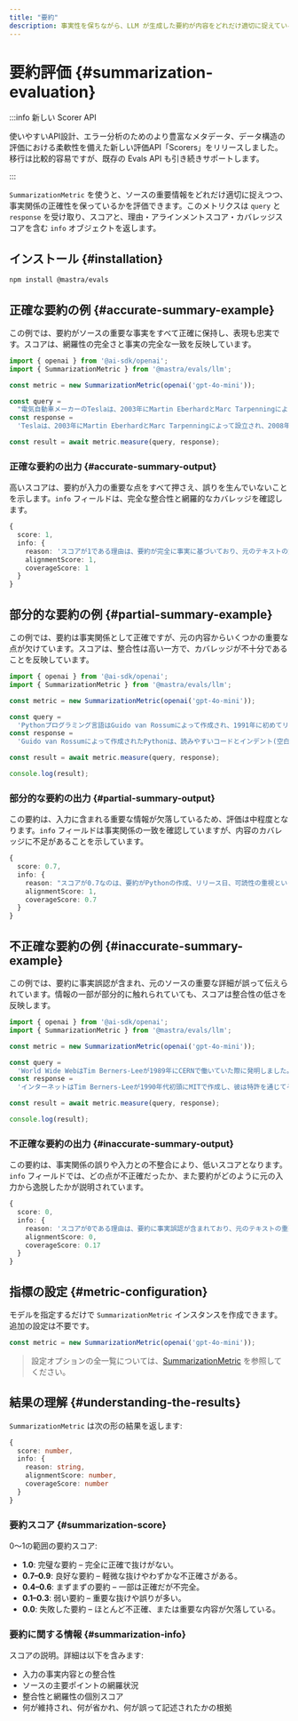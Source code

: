 ```yaml
---
title: "要約"
description: 事実性を保ちながら、LLM が生成した要約が内容をどれだけ適切に捉えているかを評価するために、Summarization 指標を用いる例。
---
```


# 要約評価 \{#summarization-evaluation\}

:::info 新しい Scorer API

使いやすいAPI設計、エラー分析のためのより豊富なメタデータ、データ構造の評価における柔軟性を備えた新しい評価API「Scorers」をリリースしました。移行は比較的容易ですが、既存の Evals API も引き続きサポートします。

:::

`SummarizationMetric` を使うと、ソースの重要情報をどれだけ適切に捉えつつ、事実関係の正確性を保っているかを評価できます。このメトリクスは `query` と `response` を受け取り、スコアと、理由・アラインメントスコア・カバレッジスコアを含む `info` オブジェクトを返します。

## インストール \{#installation\}

```bash copy
npm install @mastra/evals
```

## 正確な要約の例 \{#accurate-summary-example\}

この例では、要約がソースの重要な事実をすべて正確に保持し、表現も忠実です。スコアは、網羅性の完全さと事実の完全な一致を反映しています。

```typescript filename="src/example-accurate-summary.ts" showLineNumbers copy
import { openai } from '@ai-sdk/openai';
import { SummarizationMetric } from '@mastra/evals/llm';

const metric = new SummarizationMetric(openai('gpt-4o-mini'));

const query =
  "電気自動車メーカーのTeslaは、2003年にMartin EberhardとMarc Tarpenningによって設立されました。Elon Muskは2004年に最大の投資家として参加し、2008年にCEOに就任しました。同社初の車種であるRoadsterは、2008年に発売されました。";
const response =
  'Teslaは、2003年にMartin EberhardとMarc Tarpenningによって設立され、2008年に初の車種であるRoadsterを発売しました。Elon Muskは2004年に最大の投資家として参加し、2008年にCEOに就任しました。';

const result = await metric.measure(query, response);
```

### 正確な要約の出力 \{#accurate-summary-output\}

高いスコアは、要約が入力の重要な点をすべて押さえ、誤りを生んでいないことを示します。`info` フィールドは、完全な整合性と網羅的なカバレッジを確認します。

```typescript
{
  score: 1,
  info: {
    reason: 'スコアが1である理由は、要約が完全に事実に基づいており、元のテキストの重要な情報をすべて網羅しているためです。',
    alignmentScore: 1,
    coverageScore: 1
  }
}
```

## 部分的な要約の例 \{#partial-summary-example\}

この例では、要約は事実関係として正確ですが、元の内容からいくつかの重要な点が欠けています。スコアは、整合性は高い一方で、カバレッジが不十分であることを反映しています。

```typescript filename="src/example-partial-summary.ts" showLineNumbers copy
import { openai } from '@ai-sdk/openai';
import { SummarizationMetric } from '@mastra/evals/llm';

const metric = new SummarizationMetric(openai('gpt-4o-mini'));

const query =
  'Pythonプログラミング言語はGuido van Rossumによって作成され、1991年に初めてリリースされました。特徴的なインデント(空白)の使用により、コードの可読性を重視しています。Pythonは動的型付けでガベージコレクションを備えています。構造化プログラミング、オブジェクト指向プログラミング、関数型プログラミングなど、複数のプログラミングパラダイムをサポートしています。';
const response =
  'Guido van Rossumによって作成されたPythonは、読みやすいコードとインデント(空白)の使用で知られるプログラミング言語です。1991年にリリースされました。';

const result = await metric.measure(query, response);

console.log(result);
```

### 部分的な要約の出力 \{#partial-summary-output\}

この要約は、入力に含まれる重要な情報が欠落しているため、評価は中程度となります。`info` フィールドは事実関係の一致を確認していますが、内容のカバレッジに不足があることを示しています。

```typescript
{
  score: 0.7,
  info: {
    reason: "スコアが0.7なのは、要約がPythonの作成、リリース日、可読性の重視といった重要な事実を正確に捉えており、完璧な整合性スコアを達成しているためです。しかし、Pythonが動的型付けであること、ガベージコレクションを備えていること、複数のプログラミングパラダイムをサポートしていることに言及していないため、カバレッジスコアに影響が出ています。",
    alignmentScore: 1,
    coverageScore: 0.7
  }
}
```

## 不正確な要約の例 \{#inaccurate-summary-example\}

この例では、要約に事実誤認が含まれ、元のソースの重要な詳細が誤って伝えられています。情報の一部が部分的に触れられていても、スコアは整合性の低さを反映します。

```typescript filename="src/example-inaccurate-summary.ts" showLineNumbers copy
import { openai } from '@ai-sdk/openai';
import { SummarizationMetric } from '@mastra/evals/llm';

const metric = new SummarizationMetric(openai('gpt-4o-mini'));

const query =
  'World Wide WebはTim Berners-Leeが1989年にCERNで働いていた際に発明しました。彼は1991年に最初のウェブサイトを公開しました。Berners-Leeは特許やロイヤリティを求めることなく、Webを自由に利用可能にしました。';
const response =
  'インターネットはTim Berners-Leeが1990年代初頭にMITで作成し、彼は特許を通じてその技術を商業化しました。';

const result = await metric.measure(query, response);

console.log(result);
```

### 不正確な要約の出力 \{#inaccurate-summary-output\}

この要約は、事実関係の誤りや入力との不整合により、低いスコアとなります。`info` フィールドでは、どの点が不正確だったか、また要約がどのように元の入力から逸脱したかが説明されています。

```typescript
{
  score: 0,
  info: {
    reason: 'スコアが0である理由は、要約に事実誤認が含まれており、元のテキストの重要な詳細が網羅されていないためです。インターネットが1990年代初頭にMITで作成されたという主張は元のテキストと矛盾しています。元のテキストでは、World Wide Webが1989年にCERNで発明されたと記載されています。さらに、要約ではBerners-Leeが特許を通じて技術を商業化したと誤って述べていますが、元のテキストでは彼がWebを特許やロイヤリティなしで自由に利用可能にしたことが明記されています。',
    alignmentScore: 0,
    coverageScore: 0.17
  }
}
```

## 指標の設定 \{#metric-configuration\}

モデルを指定するだけで `SummarizationMetric` インスタンスを作成できます。追加の設定は不要です。

```typescript showLineNumbers copy
const metric = new SummarizationMetric(openai('gpt-4o-mini'));
```

> 設定オプションの全一覧については、[SummarizationMetric](/docs/reference/evals/summarization) を参照してください。

## 結果の理解 \{#understanding-the-results\}

`SummarizationMetric` は次の形の結果を返します:

```typescript
{
  score: number,
  info: {
    reason: string,
    alignmentScore: number,
    coverageScore: number
  }
}
```

### 要約スコア \{#summarization-score\}

0〜1の範囲の要約スコア:

* **1.0**: 完璧な要約 – 完全に正確で抜けがない。
* **0.7–0.9**: 良好な要約 – 軽微な抜けやわずかな不正確さがある。
* **0.4–0.6**: まずまずの要約 – 一部は正確だが不完全。
* **0.1–0.3**: 弱い要約 – 重要な抜けや誤りが多い。
* **0.0**: 失敗した要約 – ほとんど不正確、または重要な内容が欠落している。

### 要約に関する情報 \{#summarization-info\}

スコアの説明。詳細は以下を含みます:

* 入力の事実内容との整合性
* ソースの主要ポイントの網羅状況
* 整合性と網羅性の個別スコア
* 何が維持され、何が省かれ、何が誤って記述されたかの根拠

<GithubLink outdated={true} marginTop="mt-16" link="https://github.com/mastra-ai/mastra/blob/main/examples/basics/evals/summarization" />